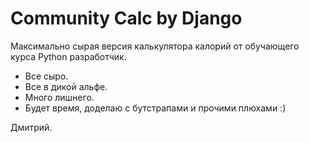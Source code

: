 # Community Calc by Django
Максимально сырая версия калькулятора калорий от обучающего курса Python разработчик.

- Все сыро.
- Все в дикой альфе.
- Много лишнего.
- Будет время, доделаю с бутстрапами и прочими плюхами :)

Дмитрий.

